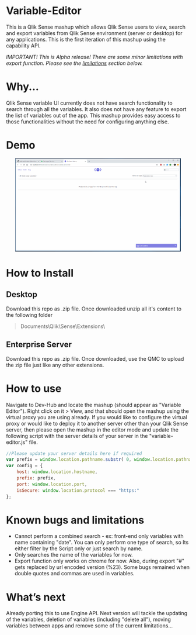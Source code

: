 # Variable-Editor
This is a Qlik Sense mashup which allows Qlik Sense users to view, search and export variables from Qlik Sense environment (server or desktop) for any applications. This is the first iteration of this mashup using the capability API.

_IMPORTANT! This is Alpha release! There are some minor limitations with export function. Please see the [limilations](#known-bugs-and-limitations) section below._

# Why...
Qlik Sense variable UI currently does not have search functionality to search through all the variables. It also does not have any feature to export the list of variables out of the app. This mashup provides easy access to those functionalities without the need for configuring anything else. 

# Demo
<p align="center">
  <img width="90%" alt="variable Manager in action" src="https://github.com/kabir-rab/Variable-Editor/blob/master/variable-manager.gif">
</p>

# How to Install
## Desktop
Download this repo as .zip file. Once downloaded unzip all it's content to the following folder 
> Documents\Qlik\Sense\Extensions\

## Enterprise Server
Download this repo as .zip file. Once downloaded, use the QMC to upload the zip file just like any other extensions.

# How to use
Navigate to Dev-Hub and locate the mashup (should appear as "Variable Editor"). Right click on it > View, and that should open the mashup using the virtual proxy you are using already. If you would like to configure the virtual proxy or would like to deploy it to another server other than your Qlik Sense server, then please open the mashup in the editor mode and update the following script with the server details of your server in the "variable-editor.js" file.  

```javascript
//Please update your server details here if required
var prefix = window.location.pathname.substr( 0, window.location.pathname.toLowerCase().lastIndexOf( "/extensions" ) + 1 );
var config = {
	host: window.location.hostname,
	prefix: prefix,
	port: window.location.port,
	isSecure: window.location.protocol === "https:"
};
```

# Known bugs and limitations
 - Cannot perform a combined search - ex: front-end only variables with name containing "date". You can only perform one type of search, so Its either filter by the Script only or just search by name.
 - Only searches the name of the variables for now.
 - Export function only works on chrome for now. Also, during export "#" gets replaced by url encoded version (%23). Some bugs remained when double quotes and commas are used in variables.
 
 # What’s next
 Already porting this to use Engine API. Next version will tackle the updating of the variables, deletion of variables (including "delete all"), moving variables between apps and remove some of the current limitations... 


